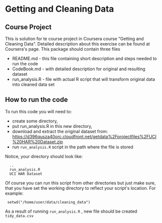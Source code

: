 # Getting and Cleaning Data

## Course Project

This is solution for te course project in Coursera course "Getting and Cleaning Data".
Detailed description about this exercise can be found at Coursera's page. This package 
should contain three files

 * README.md - this file containing short description and steps needed to run the code
 * CodeBook.md - with detailed description for original and resulting dataset
 * run_analysis.R - file with actual R script that will transform original data into cleaned data set

## How to run the code

To run this code you will need to:
 * create some directory,
 * put run_analysis.R in this new directory,
 * download and extract the original dataset from: https://d396qusza40orc.cloudfront.net/getdata%2Fprojectfiles%2FUCI%20HAR%20Dataset.zip
 * run ```run_analysis.R``` script in the path where the file is stored
 
Notice, your directory should look like:

```
  ..
  run_analysis.R
  UCI HAR Dataset
```

Of course you can run this script from other directories but just make sure, that 
you have set the working directory to reflect your script's location. For example:

```
 setwd("/home/user/data/cleaning_data")
```

As a result of running ```run_analysis.R``` , new file should be created ```tidy_data.csv``` 
 
